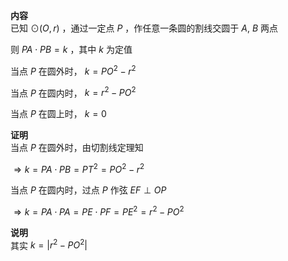 **内容**  
已知 $\odot(O,r)$ ，通过一定点 $P$ ，作任意一条圆的割线交圆于 $A,\ B$ 两点  
  
则 $PA\cdot PB=k$ ，其中 $k$ 为定值  
  
当点 $P$ 在圆外时， $k=PO^2-r^2$  
  
当点 $P$ 在圆内时， $k=r^2-PO^2$  
  
当点 $P$ 在圆上时， $k=0$  
  
**证明**  
当点 $P$ 在圆外时，由切割线定理知  
  
$\Rightarrow k=PA\cdot PB=PT^2=PO^2-r^2$  
  
当点 $P$ 在圆内时，过点 $P$ 作弦 $EF\perp OP$  
  
$\Rightarrow k=PA\cdot PA=PE\cdot PF=PE^2=r^2-PO^2$  
  
**说明**  
其实 $k=|r^2-PO^2|$  
